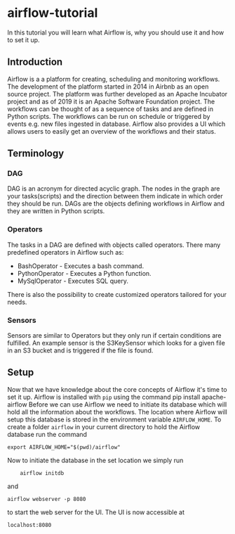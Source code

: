 # airflow-tutorial
In this tutorial you will learn what Airflow is, why you should use it and how to set it up.

## Introduction

Airflow is a a platform for creating, scheduling and monitoring workflows. The development of the platform started in 2014 in Airbnb as an open source project. The platform was further developed as an Apache Incubator project and as of 2019 it is an Apache Software Foundation project. The workflows can be thought of as a sequence of tasks and are defined in Python scripts. The workflows can be run on schedule or triggered by events e.g. new files ingested in database. Airflow also provides a UI which allows users to easily get an overview of the workflows and their status.

## Terminology

### DAG

DAG is an acronym for directed acyclic graph. The nodes in the graph are your tasks(scripts) and the direction between them indicate in which order they should be run. 
DAGs are the objects defining workflows in Airflow and they are written in Python scripts.

### Operators

The tasks in a DAG are defined with objects called operators. There many predefined operators in Airflow such as:

* BashOperator - Executes a bash command.
* PythonOperator - Executes a Python function.
* MySqlOperator - Executes SQL query.

There is also the possibility to create customized operators tailored for your needs.

### Sensors

Sensors are similar to Operators but they only run if certain conditions are fulfilled. An example sensor is the S3KeySensor which looks for a given file in an S3 bucket and is triggered if the file is found.

## Setup

Now that we have knowledge about the core concepts of Airflow it's time to set it up. Airflow is installed with `pip` using the command 
    pip install apache-airflow
Before we can use Airflow we need to initiate its database which will hold all the information about the workflows. The location where Airflow will setup this database is stored in the environment variable `AIRFLOW_HOME`. To create a folder `airflow` in your current directory to hold the Airflow database run the command

    export AIRFLOW_HOME="$(pwd)/airflow"

Now to initiate the database in the set location we simply run

        airflow initdb
and 

    airflow webserver -p 8080
    
to start the web server for the UI. The UI is now accessible at 

    localhost:8080
    

